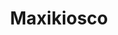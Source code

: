 ---
title: "Maxikiosco"
url: /ciudad-autonoma-de-buenos-aires/maxikiosco-avenida-cabildo-2/
shop: comodidad
---